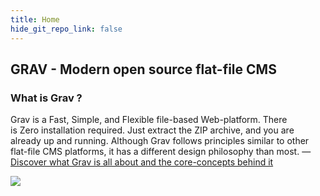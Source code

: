 ```yaml
---
title: Home
hide_git_repo_link: false
---
```


## GRAV - Modern open source flat-file CMS

### What is Grav ?

Grav is a Fast, Simple, and Flexible file-based Web-platform. There is Zero installation required. Just extract the ZIP archive, and you are already up and running. Although Grav follows principles similar to other flat-file CMS platforms, it has a different design philosophy than most.
— [Discover what Grav is all about and the core-concepts behind it](/learn-getgrav-org)

![](/getgrav-org)